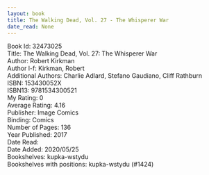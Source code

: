 ```yaml
---
layout: book
title: The Walking Dead, Vol. 27 - The Whisperer War
date_read: None
---
```


Book Id: 32473025<br />
Title: The Walking Dead, Vol. 27: The Whisperer War<br />
Author: Robert Kirkman<br />
Author l-f: Kirkman, Robert<br />
Additional Authors: Charlie Adlard, Stefano Gaudiano, Cliff Rathburn<br />
ISBN: 153430052X<br />
ISBN13: 9781534300521<br />
My Rating: 0<br />
Average Rating: 4.16<br />
Publisher: Image Comics<br />
Binding: Comics<br />
Number of Pages: 136<br />
Year Published: 2017<br />
Date Read: <br />
Date Added: 2020/05/25<br />
Bookshelves: kupka-wstydu<br />
Bookshelves with positions: kupka-wstydu (#1424)<br />

